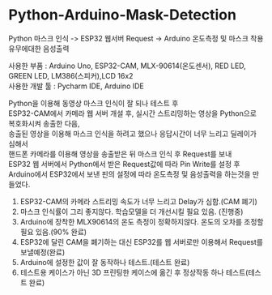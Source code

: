 # Python-Arduino-Mask-Detection
Python 마스크 인식 -> ESP32 웹서버 Request -> Arduino 온도측정 및 마스크 착용 유무에대한 음성출력 

사용한 부품 : Arduino Uno, ESP32-CAM, MLX-90614(온도센서), RED LED, GREEN LED, LM386(스피커),LCD 16x2  
사용한 개발 툴 : Pycharm IDE, Arduino IDE

Python을 이용해 동영상 마스크 인식이 잘 되나 테스트 후  
ESP32-CAM에서 카메라 웹 서버 개설 후, 실시간 스트리밍하는 영상을 Python으로 복호화시켜 송출한 다음,  
송출된 영상을 이용해 마스크 인식을 하려고 했으나 응답시간이 너무 느리고 딜레이가 심해서  
핸드폰 카메라를 이용해 영상을 송출받은 뒤 마스크 인식 후 Request를 보내  
ESP32 웹 서버에서 Python에서 받은 Request값에 따라 Pin Write를 설정 후  
Arduino에서 ESP32에서 보낸 핀의 설정에 따라 온도측정 및 음성출력을 하는것을 만들었다.  


1. ESP32-CAM의 카메라 스트리밍 속도가 너무 느리고 Delay가 심함.(CAM 폐기)  
2. 마스크 인식률이 그리 좋지않다. 학습모델을 더 개선시킬 필요 있음. (진행중)  
3. Arduino에 장착한 MLX90614의 온도 측정이 정확하지않다. 온도의 오차를 조정할 필요 있음.(90% 완료)  
4. ESP32에 달린 CAM을 폐기하는 대신 ESP32를 웹 서버로만 이용해서 Request를 보낼예정(완료)  
5. Arduino에 설정한 값이 잘 동작하나 테스트.(테스트 완료)  
6. 테스트용 케이스가 아닌 3D 프린팅한 케이스에 옮긴 후 정상작동 하나 테스트(테스트 완료)  
